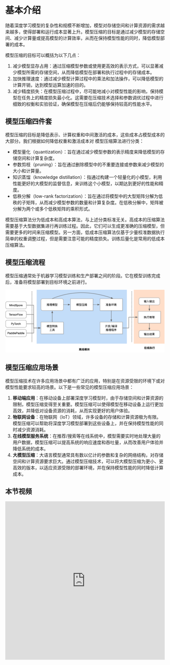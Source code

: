# 基本介绍 

随着深度学习模型的复杂性和规模不断增加，模型对存储空间和计算资源的需求越来越多，使得部署和运行成本显著上升。模型压缩的目标是通过减少模型的存储空间、减少计算量或提高模型的计算效率，从而在保持模型性能的同时，降低模型部署的成本。

模型压缩的目标可以概括为以下几点：
1. 减少模型显存占用：通过压缩模型参数或使用更高效的表示方式，可以显著减少模型所需的存储空间，从而降低模型在部署和执行过程中的存储成本。
2. 加快推理速度：通过减少模型计算过程中的乘法和加法操作，可以降低模型的计算开销，达到模型运算加速的目的。
3. 减少精度损失：在模型压缩过程中，尽可能地减小对模型性能的影响，保持模型在任务上的精度损失最小化。这需要在压缩技术选择和参数调优过程中进行细致的权衡和实验验证，确保模型在压缩后仍能够保持较高的性能水平。

## 模型压缩四件套

模型压缩的目标是降低表示、计算权重和中间激活的成本，这些成本占模型成本的大部分。我们根据如何降低权重和激活成本对 模型压缩算法进行分类：
- 模型量化（quantization）：旨在通过减少模型参数的表示精度来降低模型的存储空间和计算复杂度。
- 参数剪枝（pruning）：旨在通过删除模型中的不重要连接或参数来减少模型的大小和计算量。
- 知识蒸馏（knowledge distillation）：指通过构建一个轻量化的小模型，利用性能更好的大模型的监督信息，来训练这个小模型，以期达到更好的性能和精度。
- 低秩分解（low-rank factorization）：旨在通过将模型中的大型矩阵分解为低秩的子矩阵，从而减少模型参数的数量和计算复杂度。在低秩分解中，矩阵被分解为两个或多个低秩矩阵的乘积形式。

模型压缩算法分为低成本和高成本算法，与上述分类标准无关。高成本的压缩算法需要基于大型数据集进行再训练过程。因此，它们可以生成更准确的压缩模型，但需要更多的时间来压缩模型。另一方面，低成本压缩算法仅基于少量校准数据执行简单的权重调整过程，但是需要注意可能的精度损失。训练后量化是常用的低成本压缩算法。

##  模型压缩流程

模型压缩通常处于机器学习模型训练和生产部署之间的阶段。它在模型训练完成后，准备将模型部署到目标环境之前进行。

![模型压缩流程](images/introduction01.png)

## 模型压缩应用场景

模型压缩技术在许多应用场景中都有广泛的应用，特别是在资源受限的环境下或对模型性能要求较高的场景。以下是一些常见的模型压缩应用场景：

1. **移动端应用**：在移动设备上部署深度学习模型时，由于存储空间和计算资源的限制，模型压缩变得至关重要。模型压缩可以使得模型在移动设备上运行更加高效，并降低对设备资源的消耗，从而实现更好的用户体验。
2. **物联网设备**：在物联网（IoT）领域，许多设备的存储和计算资源极为有限。模型压缩可以帮助将深度学习模型部署到这些设备上，并在保持模型性能的同时减少资源消耗。
3. **在线模型服务系统**：在推荐/搜索等在线系统中，模型需要实时地处理大量的用户数据，模型压缩可以提高系统的响应速度和吞吐量，从而改善用户体验并降低系统的成本。
4. **大模型压缩**：大语言模型通常具有数以亿计的参数和复杂的网络结构，对存储空间和计算资源要求巨大。通过模型压缩技术，可以将大模型压缩为更小、更高效的版本，以适应资源受限的部署环境，并在保持模型性能的同时降低计算成本。

## 本节视频

<html>
<iframe src="https://player.bilibili.com/player.html?aid=608053162&bvid=BV1384y187tL&cid=973975092&page=1&as_wide=1&high_quality=1&danmaku=0&t=30&autoplay=0" width="100%" height="500" scrolling="no" border="0" frameborder="no" framespacing="0" allowfullscreen="true"> </iframe>
</html>